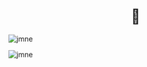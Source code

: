 <h1 align="center">👋</h1>
<p><img align="center" src="https://github-readme-stats.vercel.app/api?username=jmne&show_icons=true&theme=dark" alt="jmne" /></p>
<p><img align="center" src="https://github-readme-stats.vercel.app/api/top-langs/?username=jmne&show_icons=true&locale=en&theme=dark" alt="jmne" /></p>
